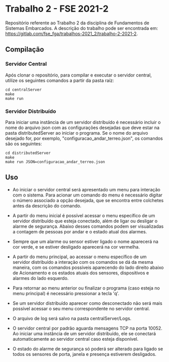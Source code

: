 # Trabalho 2 - FSE 2021-2
Repositório referente ao Trabalho 2 da disciplina de Fundamentos de Sistemas Embarcados. A descrição do trabalho pode ser encontrada em: https://gitlab.com/fse_fga/trabalhos-2021_2/trabalho-2-2021-2.

## Compilação
### Servidor Central
Após clonar o repositório, para compilar e executar o servidor central, utilize os seguintes comandos a partir da pasta raíz:
```
cd centralServer
make
make run
```

### Servidor Distribuído
Para iniciar uma instância de um servidor distribuído é necessário incluir o nome do arquivo json com as configurações desejadas que deve estar na pasta distributedServer ao iniciar o programa.
Se o nome do arquivo desejado for, por exemplo, "configuracao_andar_terreo.json", os comandos são os seguintes:
```
cd distributedServer
make
make run JSON=configuracao_andar_terreo.json
```

## Uso
- Ao iniciar o servidor central será apresentado um menu para interação com o sistema. Para acionar um comando do menu é necessário digitar o número associado a opção
desejada, que se encontra entre colchetes antes da descrição do comando.

- A partir do menu inicial é possível acessar o menu específico de um servidor distribuído que esteja conectado, além de ligar ou desligar o alarme de segurança.
Abaixo desses comandos podem ser visualizadas a contagem de pessoas por andar e o estado atual dos alarmes.

- Sempre que um alarme ou sensor estiver ligado o nome aparecerá na cor verde, e se estiver desligado aparecerá na cor vermelha.

- A partir do menu principal, ao acessar o menu específico de um servidor distribuído a interação com os comandos se dá da mesma maneira, com os comandos possíveis aparecendo do lado direito abaixo de Acionamento
e os estados atuais dos sensores, dispositivos e alarmes do lado esquerdo.

- Para retornar ao menu anterior ou finalizar o programa (caso esteja no menu principal) é necessário pressionar a tecla 'q'.

- Se um servidor distribuído aparecer como desconectado não será mais possível acessar o seu menu correspondente no servidor central.

- O arquivo de log será salvo na pasta centralServer/Logs.

- O servidor central por padrão aguarda mensagens TCP na porta 10052. Ao iniciar uma instância de um servidor distribuído, ele se conectará automaticamente ao
servidor central caso esteja disponível.

- O estado do alarme de segurança só poderá ser alterado para ligado se todos os sensores de porta, janela e presença estiverem desligados.
